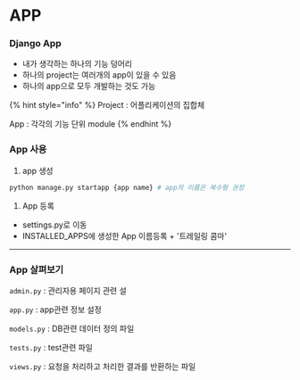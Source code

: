 # APP

### Django App

* 내가 생각하는 하나의 기능 덩어리
* 하나의 project는 여러개의 app이 있을 수 있음
* 하나의 app으로 모두 개발하는 것도 가능

{% hint style="info" %}
Project : 어플리케이션의 집합체

App : 각각의 기능 단위 module
{% endhint %}

### App 사용

1. app 생성

```python
python manage.py startapp {app name} # app의 이름은 복수형 권장
```

1. App 등록

* settings.py로 이동
* INSTALLED\_APPS에 생성한 App 이름등록 + '트레일링 콤마'

***

### App 살펴보기

`admin.py` : 관리자용 페이지 관련 설

`app.py` : app관련 정보 설정

`models.py` : DB관련 데이터 정의 파일

`tests.py` : test관련 파일

`views.py` : 요청을 처리하고 처리한 결과를 반환하는 파일



